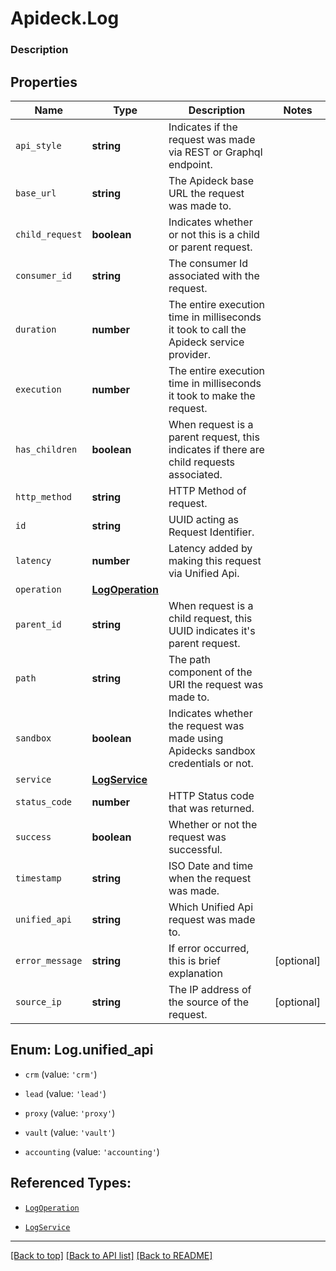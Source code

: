 # Apideck.Log

### Description

## Properties
Name | Type | Description | Notes
------------ | ------------- | ------------- | -------------
`api_style` | **string** | Indicates if the request was made via REST or Graphql endpoint. | 
`base_url` | **string** | The Apideck base URL the request was made to. | 
`child_request` | **boolean** | Indicates whether or not this is a child or parent request. | 
`consumer_id` | **string** | The consumer Id associated with the request. | 
`duration` | **number** | The entire execution time in milliseconds it took to call the Apideck service provider. | 
`execution` | **number** | The entire execution time in milliseconds it took to make the request. | 
`has_children` | **boolean** | When request is a parent request, this indicates if there are child requests associated. | 
`http_method` | **string** | HTTP Method of request. | 
`id` | **string** | UUID acting as Request Identifier. | 
`latency` | **number** | Latency added by making this request via Unified Api. | 
`operation` | [**LogOperation**](LogOperation.md) |  | 
`parent_id` | **string** | When request is a child request, this UUID indicates it\'s parent request. | 
`path` | **string** | The path component of the URI the request was made to. | 
`sandbox` | **boolean** | Indicates whether the request was made using Apidecks sandbox credentials or not. | 
`service` | [**LogService**](LogService.md) |  | 
`status_code` | **number** | HTTP Status code that was returned. | 
`success` | **boolean** | Whether or not the request was successful. | 
`timestamp` | **string** | ISO Date and time when the request was made. | 
`unified_api` | **string** | Which Unified Api request was made to. | 
`error_message` | **string** | If error occurred, this is brief explanation | [optional] 
`source_ip` | **string** | The IP address of the source of the request. | [optional] 





<a name="LogUnifiedApi"></a>
## Enum: Log.unified_api


* `crm` (value: `'crm'`)

* `lead` (value: `'lead'`)

* `proxy` (value: `'proxy'`)

* `vault` (value: `'vault'`)

* `accounting` (value: `'accounting'`)




## Referenced Types:










* [`LogOperation`](LogOperation.md)



* [`LogService`](LogService.md)







---

[[Back to top]](#) [[Back to API list]](../../../../README.md#documentation-for-api-endpoints) [[Back to README]](../../../../README.md)


